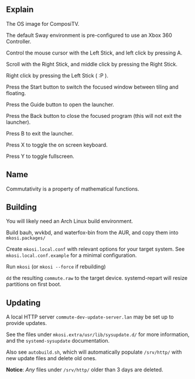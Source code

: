 ## Explain
The OS image for ComposiTV.

The default Sway environment is pre-configured to use an Xbox 360 Controller.

Control the mouse cursor with the Left Stick, and left click by pressing A.

Scroll with the Right Stick, and middle click by pressing the Right Stick.

Right click by pressing the Left Stick ( :P ).

Press the Start button to switch the focused window between tiling and floating.

Press the Guide button to open the launcher.

Press the Back button to close the focused program (this will not exit the launcher).

Press B to exit the launcher.

Press X to toggle the on screen keyboard.

Press Y to toggle fullscreen.

## Name
Commutativity is a property of mathematical functions.

## Building
You will likely need an Arch Linux build environment.

Build bauh, wvkbd, and waterfox-bin from the AUR,
and copy them into `mkosi.packages/`

Create `mkosi.local.conf` with relevant options for your target system.
See `mkosi.local.conf.example` for a minimal configuration.

Run `mkosi` (or `mkosi --force` if rebuilding)

`dd` the resulting `commute.raw` to the target device.
systemd-repart will resize partitions on first boot.

## Updating
A local HTTP server `commute-dev-update-server.lan` may be set up to provide updates.

See the files under `mkosi.extra/usr/lib/sysupdate.d/` for more information, and the `systemd-sysupdate` documentation.

Also see `autobuild.sh`, which will automatically populate `/srv/http/` with new update files and delete old ones.

**Notice**: *Any* files under `/srv/http/` older than 3 days are deleted.
